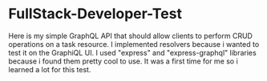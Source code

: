 # FullStack-Developer-Test

Here is my simple GraphQL API that should allow clients to perform CRUD operations on a task resource.
I implemented resolvers because i wanted to test it on the GraphiQL UI.
I used "express" and "express-graphql" libraries because i found them pretty cool to use.
It was a first time for me so i learned a lot for this test.
